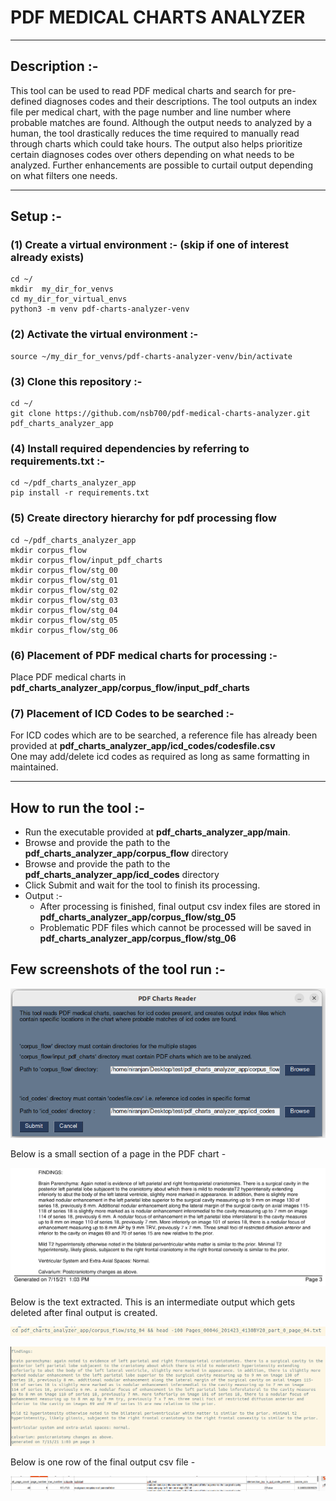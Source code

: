 # PDF MEDICAL CHARTS ANALYZER

***

## Description :-

This tool can be used to read PDF medical charts and search for pre-defined diagnoses codes and their descriptions.
The tool outputs an index file per medical chart, with the page number and line number where probable matches are found. 
Although the output needs to analyzed by a human, the tool drastically reduces the time required to manually read 
through charts which could take hours. The output also helps prioritize certain diagnoses codes over others depending 
on what needs to be analyzed. Further enhancements are possible to curtail output depending on what filters one needs.

***

## Setup :-

### (1) Create a virtual environment :- (skip if one of interest already exists)
```commandline
cd ~/
mkdir  my_dir_for_venvs
cd my_dir_for_virtual_envs
python3 -m venv pdf-charts-analyzer-venv
```

### (2) Activate the virtual environment :-
```commandline
source ~/my_dir_for_venvs/pdf-charts-analyzer-venv/bin/activate
```

### (3) Clone this repository :-
```commandline
cd ~/
git clone https://github.com/nsb700/pdf-medical-charts-analyzer.git pdf_charts_analyzer_app
```

### (4) Install required dependencies by referring to requirements.txt :-
```commandline
cd ~/pdf_charts_analyzer_app
pip install -r requirements.txt
```

### (5) Create directory hierarchy for pdf processing flow
```commandline
cd ~/pdf_charts_analyzer_app
mkdir corpus_flow
mkdir corpus_flow/input_pdf_charts
mkdir corpus_flow/stg_00
mkdir corpus_flow/stg_01
mkdir corpus_flow/stg_02
mkdir corpus_flow/stg_03
mkdir corpus_flow/stg_04
mkdir corpus_flow/stg_05
mkdir corpus_flow/stg_06
```

### (6) Placement of PDF medical charts for processing  :-
Place PDF medical charts in **pdf_charts_analyzer_app/corpus_flow/input_pdf_charts**

### (7) Placement of ICD Codes to be searched :-
For ICD codes which are to be searched, a reference file has already been provided at **pdf_charts_analyzer_app/icd_codes/codesfile.csv**  
One may add/delete icd codes as required as long as same formatting in maintained.

***

## How to run the tool :-
* Run the executable provided at **pdf_charts_analyzer_app/main**.
* Browse and provide the path to the **pdf_charts_analyzer_app/corpus_flow** directory
* Browse and provide the path to the **pdf_charts_analyzer_app/icd_codes** directory
* Click Submit and wait for the tool to finish its processing.
* Output :-
  * After processing is finished, final output csv index files are stored in **pdf_charts_analyzer_app/corpus_flow/stg_05** 
  * Problematic PDF files which cannot be processed will be saved in **pdf_charts_analyzer_app/corpus_flow/stg_06**

## Few screenshots of the tool run :-
![img01.png](screenshot_images%2Fimg01.png)

Below is a small section of a page in the PDF chart -

![img02.png](screenshot_images%2Fimg02.png)

Below is the text extracted. This is an intermediate output which gets deleted after final output is created.

![img03.png](screenshot_images%2Fimg03.png)

![img04.png](screenshot_images%2Fimg04.png)

Below is one row of the final output csv file -

![img05.png](screenshot_images%2Fimg05.png)